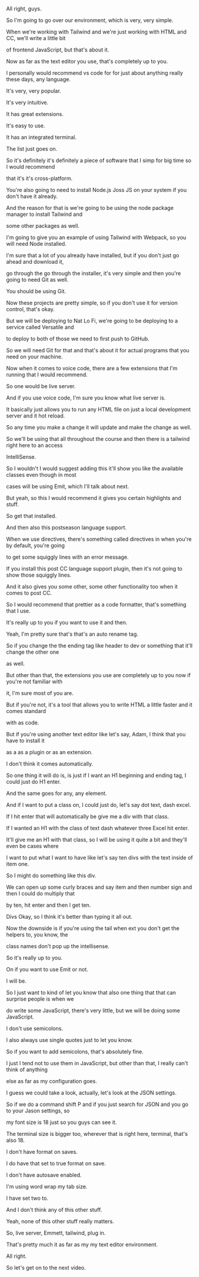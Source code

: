 All right, guys.

So I'm going to go over our environment, which is very, very simple.

When we're working with Tailwind and we're just working with HTML and CC, we'll write a little bit

of frontend JavaScript, but that's about it.

Now as far as the text editor you use, that's completely up to you.

I personally would recommend vs code for for just about anything really these days, any language.

It's very, very popular.

It's very intuitive.

It has great extensions.

It's easy to use.

It has an integrated terminal.

The list just goes on.

So it's definitely it's definitely a piece of software that I simp for big time so I would recommend

that it's it's cross-platform.

You're also going to need to install Node.js Joss JS on your system if you don't have it already.

And the reason for that is we're going to be using the node package manager to install Tailwind and

some other packages as well.

I'm going to give you an example of using Tailwind with Webpack, so you will need Node installed.

I'm sure that a lot of you already have installed, but if you don't just go ahead and download it,

go through the go through the installer, it's very simple and then you're going to need Git as well.

You should be using Git.

Now these projects are pretty simple, so if you don't use it for version control, that's okay.

But we will be deploying to Nat Lo Fi, we're going to be deploying to a service called Versatile and

to deploy to both of those we need to first push to GitHub.

So we will need Git for that and that's about it for actual programs that you need on your machine.

Now when it comes to voice code, there are a few extensions that I'm running that I would recommend.

So one would be live server.

And if you use voice code, I'm sure you know what live server is.

It basically just allows you to run any HTML file on just a local development server and it hot reload.

So any time you make a change it will update and make the change as well.

So we'll be using that all throughout the course and then there is a tailwind right here to an access

IntelliSense.

So I wouldn't I would suggest adding this it'll show you like the available classes even though in most

cases will be using Emit, which I'll talk about next.

But yeah, so this I would recommend it gives you certain highlights and stuff.

So get that installed.

And then also this postseason language support.

When we use directives, there's something called directives in when you're by default, you're going

to get some squiggly lines with an error message.

If you install this post CC language support plugin, then it's not going to show those squiggly lines.

And it also gives you some other, some other functionality too when it comes to post CC.

So I would recommend that prettier as a code formatter, that's something that I use.

It's really up to you if you want to use it and then.

Yeah, I'm pretty sure that's that's an auto rename tag.

So if you change the the ending tag like header to dev or something that it'll change the other one

as well.

But other than that, the extensions you use are completely up to you now if you're not familiar with

it, I'm sure most of you are.

But if you're not, it's a tool that allows you to write HTML a little faster and it comes standard

with as code.

But if you're using another text editor like let's say, Adam, I think that you have to install it

as a as a plugin or as an extension.

I don't think it comes automatically.

So one thing it will do is, is just if I want an H1 beginning and ending tag, I could just do H1 enter.

And the same goes for any, any element.

And if I want to put a class on, I could just do, let's say dot text, dash excel.

If I hit enter that will automatically be give me a div with that class.

If I wanted an H1 with the class of text dash whatever three Excel hit enter.

It'll give me an H1 with that class, so I will be using it quite a bit and they'll even be cases where

I want to put what I want to have like let's say ten divs with the text inside of item one.

So I might do something like this div.

We can open up some curly braces and say item and then number sign and then I could do multiply that

by ten, hit enter and then I get ten.

Divs Okay, so I think it's better than typing it all out.

Now the downside is if you're using the tail when ext you don't get the helpers to, you know, the

class names don't pop up the intellisense.

So it's really up to you.

On if you want to use Emit or not.

I will be.

So I just want to kind of let you know that also one thing that that can surprise people is when we

do write some JavaScript, there's very little, but we will be doing some JavaScript.

I don't use semicolons.

I also always use single quotes just to let you know.

So if you want to add semicolons, that's absolutely fine.

I just I tend not to use them in JavaScript, but other than that, I really can't think of anything

else as far as my configuration goes.

I guess we could take a look, actually, let's look at the JSON settings.

So if we do a command shift P and if you just search for JSON and you go to your Jason settings, so

my font size is 18 just so you guys can see it.

The terminal size is bigger too, wherever that is right here, terminal, that's also 18.

I don't have format on saves.

I do have that set to true format on save.

I don't have autosave enabled.

I'm using word wrap my tab size.

I have set two to.

And I don't think any of this other stuff.

Yeah, none of this other stuff really matters.

So, live server, Emmett, tailwind, plug in.

That's pretty much it as far as my my text editor environment.

All right.

So let's get on to the next video.

